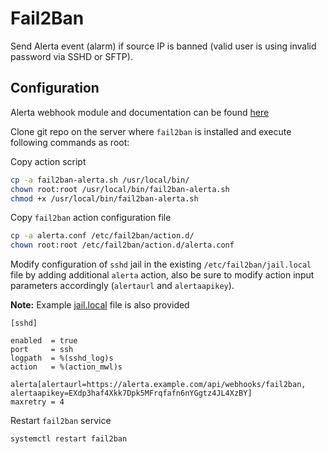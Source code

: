 Fail2Ban
========

Send Alerta event (alarm) if source IP is banned (valid user is using invalid password via SSHD or SFTP).

Configuration
-------------

Alerta webhook module and documentation can be found [here](../../webhooks/fail2ban)

Clone git repo on the server where `fail2ban` is installed and execute following commands as root:

Copy action script

```bash
cp -a fail2ban-alerta.sh /usr/local/bin/
chown root:root /usr/local/bin/fail2ban-alerta.sh
chmod +x /usr/local/bin/fail2ban-alerta.sh
```

Copy `fail2ban` action configuration file

```bash
cp -a alerta.conf /etc/fail2ban/action.d/
chown root:root /etc/fail2ban/action.d/alerta.conf
```

Modify configuration of `sshd` jail in the existing `/etc/fail2ban/jail.local` file by adding additional `alerta` action,
also be sure to modify action input parameters accordingly (`alertaurl` and `alertaapikey`).

**Note:** Example [jail.local](./jail.local) file is also provided

```plain
[sshd]

enabled  = true
port     = ssh
logpath  = %(sshd_log)s
action   = %(action_mwl)s
           alerta[alertaurl=https://alerta.example.com/api/webhooks/fail2ban, alertaapikey=EXdp3haf4Xkk7Dpk5MFrqfafn6nYGgtz4JL4XzBY]
maxretry = 4
```

Restart `fail2ban` service

```plain
systemctl restart fail2ban
```
